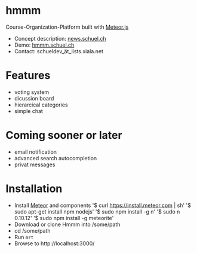 hmmm
====

Course-Organization-Platform built with [Meteor.js](http://meteor.com) 

- Concept description: [news.schuel.ch](news.schuel.ch)
- Demo: [hmmm.schuel.ch](hmmm.schuel.ch)
- Contact: schueldev_ät_lists.xiala.net

# Features
- voting system
- dicussion board
- hierarcical categories
- simple chat

# Coming sooner or later
- email notification
- advanced search autocompletion 
- privat messages

# Installation
- Install [Meteor](http://meteor.com) and components
'$ curl https://install.meteor.com | sh'
'$ sudo apt-get install npm nodejs'
'$ sudo npm install -g n'
'$ sudo n 0.10.12'
'$ sudo npm install -g meteorite'
- Download or clone Hmmm into /some/path
- cd /some/path
- Run `mrt`
- Browse to http://localhost:3000/

